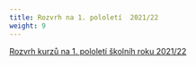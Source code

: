 ```yaml
---
title: Rozvrh na 1. pololetí  2021/22
weight: 9
---
```

[Rozvrh kurzů na 1. pololetí  školníh roku 2021/22](https://www.brezanek.cz/assets/media-o-nas/rozvrh_2021-22-2-.pdf)